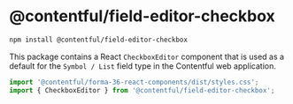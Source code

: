 # @contentful/field-editor-checkbox

```bash
npm install @contentful/field-editor-checkbox
```

This package contains a React `CheckboxEditor` component that is used as a default for the `Symbol / List` field type in the Contentful web application.

```js
import '@contentful/forma-36-react-components/dist/styles.css';
import { CheckboxEditor } from '@contentful/field-editor-checkbox';
```
